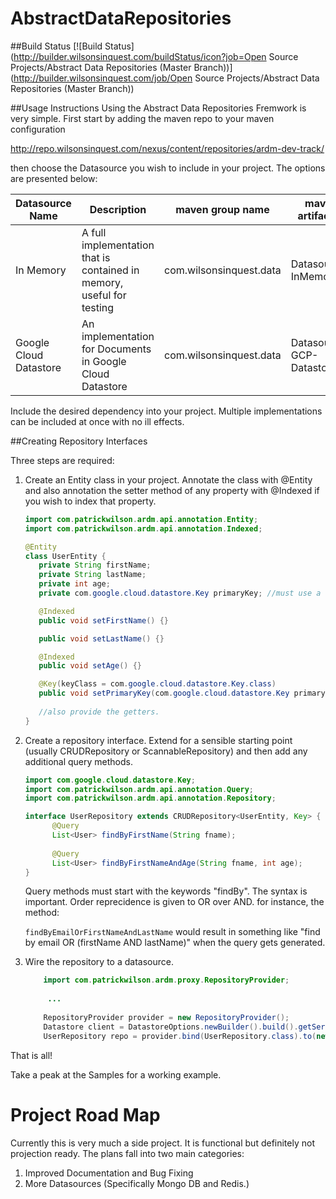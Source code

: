 # AbstractDataRepositories

##Build Status
[![Build Status](http://builder.wilsonsinquest.com/buildStatus/icon?job=Open Source Projects/Abstract Data Repositories (Master Branch))](http://builder.wilsonsinquest.com/job/Open Source Projects/Abstract Data Repositories (Master Branch))


##Usage Instructions
Using the Abstract Data Repositories Fremwork is very simple. First start by adding
the maven repo to your maven configuration

http://repo.wilsonsinquest.com/nexus/content/repositories/ardm-dev-track/

then choose the Datasource you wish to include in your project.  The options are presented below:

|Datasource Name| Description | maven group name| maven artifact id|
|---            | ----        |---              | ----- |
|In Memory      |A full implementation that is contained in memory, useful for testing| com.wilsonsinquest.data | Datasource-InMemory |
|Google Cloud Datastore | An implementation for Documents in Google Cloud Datastore | com.wilsonsinquest.data | Datasource-GCP-Datastore |

Include the desired dependency into your project.  Multiple implementations can be included at once with no ill effects.

##Creating Repository Interfaces

Three steps are required:  

1. Create an Entity class in your project.  Annotate the class with @Entity and also annotation the setter method of any property with @Indexed if you wish to index that property.

    ```java
    import com.patrickwilson.ardm.api.annotation.Entity;
    import com.patrickwilson.ardm.api.annotation.Indexed;
 
    @Entity   
    class UserEntity {
       private String firstName;
       private String lastName;
       private int age;
       private com.google.cloud.datastore.Key primaryKey; //must use a key type that is appropriate for the datasource - in this case GCP Datastore Key.
    
       @Indexed
       public void setFirstName() {}
    
       public void setLastName() {}
    
       @Indexed
       public void setAge() {}
    
       @Key(keyClass = com.google.cloud.datastore.Key.class)        
       public void setPrimaryKey(com.google.cloud.datastore.Key primaryKey) {}
       
       //also provide the getters.
    }

    ```
2. Create a repository interface.  Extend for a sensible starting point (usually CRUDRepository or ScannableRepository) and then add any additional query methods.

    ```java
    import com.google.cloud.datastore.Key;
    import com.patrickwilson.ardm.api.annotation.Query;
    import com.patrickwilson.ardm.api.annotation.Repository;
 
    interface UserRepository extends CRUDRepository<UserEntity, Key> {
          @Query
          List<User> findByFirstName(String fname);
       
          @Query
          List<User> findByFirstNameAndAge(String fname, int age);
    }
 
    ```
    
    Query methods must start with the keywords "findBy".  The syntax is important.  Order reprecidence is given to OR over AND. for instance, the method:
    
    ```findByEmailOrFirstNameAndLastName``` would result in something like "find by email OR (firstName AND lastName)" when the query gets generated.
   
3. Wire the repository to a datasource.
   
   ```java
       import com.patrickwilson.ardm.proxy.RepositoryProvider;
        
        ...
        
       RepositoryProvider provider = new RepositoryProvider();
       Datastore client = DatastoreOptions.newBuilder().build().getService();
       UserRepository repo = provider.bind(UserRepository.class).to(new GCPDatastoreDatasourceAdaptor(client));    
   ```

That is all!

Take a peak at the Samples for a working example.


# Project Road Map

Currently this is very much a side project.  It is functional but definitely not projection ready.  The plans fall into two main categories:

1. Improved Documentation and Bug Fixing
2. More Datasources (Specifically Mongo DB and Redis.)